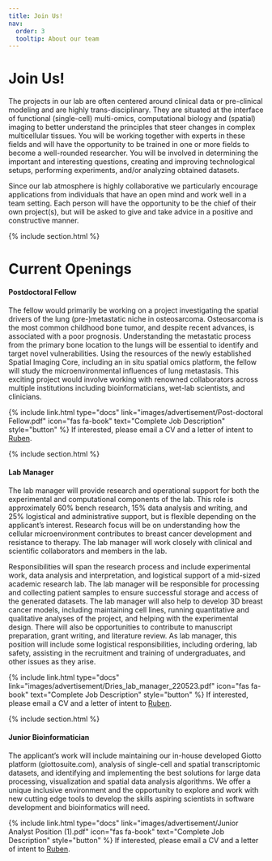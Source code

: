 ```yaml
---
title: Join Us!
nav:
  order: 3
  tooltip: About our team
---
```


# <i class="fas fa-users"></i>Join Us!
The projects in our lab are often centered around clinical data or pre-clinical modeling and are highly trans-disciplinary. They are situated at the interface of functional (single-cell) multi-omics, computational biology and (spatial) imaging to better understand the principles that steer changes in complex multicellular tissues. You will be working together with experts in these fields and will have the opportunity to be trained in one or more fields to become a well-rounded researcher. You will be involved in determining the important and interesting questions, creating and improving technological setups, performing experiments, and/or analyzing obtained datasets.

Since our lab atmosphere is highly collaborative we particularly encourage applications from individuals that have an open mind and work well in a team setting. Each person will have the opportunity to be the chief of their own project(s), but will be asked to give and take advice in a positive and constructive manner. 

{% include section.html %}

# Current Openings

#### Postdoctoral Fellow

The fellow would primarily be working on a project investigating the spatial drivers of the lung (pre-)metastatic niche in osteosarcoma. Osteosarcoma is the most common childhood bone tumor, and despite recent advances, is associated with a poor prognosis. Understanding the metastatic process from the primary bone location to the lungs will be essential to identify and target novel vulnerabilities. Using the resources of the newly established Spatial Imaging Core, including an in situ spatial omics platform, the fellow will study the microenvironmental influences of lung metastasis. This exciting project would involve working with renowned collaborators across multiple institutions including bioinformaticians, wet-lab scientists, and clinicians.

{%
  include link.html
  type="docs"
  link="images/advertisement/Post-doctoral Fellow.pdf"
  icon="fas fa-book"
  text="Complete Job Description"
  style="button"
%}
If interested, please email a CV and a letter of intent to [Ruben](rdries@bu.edu).

{% include section.html %}

#### Lab Manager

The lab manager will provide research and operational support for both the experimental and computational components of the lab. This role is approximately 60% bench research, 15% data analysis and writing, and 25% logistical and administrative support, but is flexible depending on the applicant’s interest. Research focus will be on understanding how the cellular microenvironment contributes to breast cancer development and resistance to therapy. The lab manager will work closely with clinical and scientific collaborators and members in the lab.
 
Responsibilities will span the research process and include experimental work, data analysis and interpretation, and logistical support of a mid-sized academic research lab. The lab manager will be responsible for processing and collecting patient samples to ensure successful storage and access of the generated datasets. The lab manager will also help to develop 3D breast cancer models, including maintaining cell lines, running quantitative and qualitative analyses of the project, and helping with the experimental design. There will also be opportunities to contribute to manuscript preparation, grant writing, and literature review. As lab manager, this position will include some logistical responsibilities, including ordering, lab safety, assisting in the recruitment and training of undergraduates, and other issues as they arise.

{%
  include link.html
  type="docs"
  link="images/advertisement/Dries_lab_manager_220523.pdf"
  icon="fas fa-book"
  text="Complete Job Description"
  style="button"
%}
If interested, please email a CV and a letter of intent to [Ruben](rdries@bu.edu).

{% include section.html %}

#### Junior Bioinformatician

The applicant’s work will include maintaining our in-house developed Giotto platform (giottosuite.com), analysis of single-cell and spatial transcriptomic datasets, and identifying and implementing the best solutions for large data processing, visualization and spatial data analysis algorithms. We offer a unique inclusive environment and the opportunity to explore and work with new cutting edge tools to develop the skills aspiring scientists in software development and bioinformatics will need.

{%
  include link.html
  type="docs"
  link="images/advertisement/Junior Analyst Position (1).pdf"
  icon="fas fa-book"
  text="Complete Job Description"
  style="button"
%}
If interested, please email a CV and a letter of intent to [Ruben](rdries@bu.edu).



